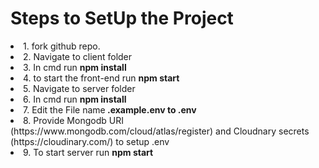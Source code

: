 <h1> Steps to SetUp the Project</h1>
<li>1. fork github repo.</li>
<li>2. Navigate to client folder</li>
<li>3. In cmd run <b>npm install</b></li>
<li>4. to start the front-end run <b>npm start</b></li>
<li>5. Navigate to server folder </li>
<li>6. In cmd run <b>npm install</b></li>
<li>7. Edit the File name<b> .example.env to .env </b>
<li>8. Provide Mongodb URI (https://www.mongodb.com/cloud/atlas/register)
  and Cloudnary secrets (https://cloudinary.com/) to setup .env</li> 
<li>9. To start server run <b>npm start</b></li>
